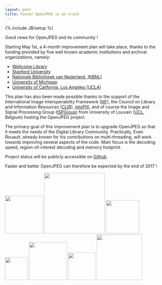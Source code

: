 ```yaml
---
layout: post
title: Faster OpenJPEG is on track
---
```

{% include JB/setup %}

Good news for OpenJPEG and its community !

Starting May 1st, a 4-month improvement plan will take place, thanks to the funding provided by five well known academic institutions and archival organizations, namely:
- [Wellcome Library](https://wellcomelibrary.org/)
- [Stanford University](https://www.stanford.edu/)
- [Nationale Bibliotheek van Nederland, (KBNL)](https://www.kb.nl/en)
- [University of Michigan](https://www.umich.edu/)
- [University of California, Los Angeles (UCLA)](http://www.ucla.edu/)

This plan has also been made possible thanks to the support of the International Image Interoperability Framework ([IIIF](http://iiif.io/)), the Council on Library and Information Resources ([CLIR](https://www.clir.org/)), [intoPIX](http://www.intopix.com), and of course the Image and Signal Processing Group ([ISPGroup](http://sites.uclouvain.be/ispgroup/index.php/Main/HomePage)) from University of Louvain ([UCL](https://uclouvain.be), Belgium) hosting the OpenJPEG project.

The primary goal of this improvement plan is to upgrade OpenJPEG so that it meets the needs of the Digital Library Community. Practically, Even Rouault, already known for his contributions on multi-threading, will work towards improving several aspects of the code. Main focus is the decoding speed, region-of-interest decoding and memory footprint.

Project status will be publicly accessible on [Github](https://github.com/uclouvain/openjpeg/projects/1).

Faster and better OpenJPEG can therefore be expected by the end of 2017 !

<a href="https://wellcomelibrary.org/"><img src="{{ BASE_PATH }}/assets/images/wellcome-logo.png" width="125"></a>
<a href="https://www.stanford.edu/"><img src="{{ BASE_PATH }}/assets/images/stanford.png" width="200"></a>
<a href="https://www.kb.nl/en"><img src="{{ BASE_PATH }}/assets/images/kbnl.jpg" width="110"></a>
<a href="https://www.umich.edu/"><img src="{{ BASE_PATH }}/assets/images/umich.jpg" width="75"></a>
<a href="http://www.ucla.edu/"><img src="{{ BASE_PATH }}/assets/images/ucla.gif" width="125"></a>
<a href="http://iiif.io/"><img src="{{ BASE_PATH }}/assets/images/iiif.png" width="90"></a>
<a href="https://www.clir.org/"><img src="{{ BASE_PATH }}/assets/images/clir.jpg" width="150"></a>
<!--<a href="http://www.intopix.com"><img src="{{ BASE_PATH }}/assets/images/logo_intopix.png" width="100"></a>
<a href="https://uclouvain.be"><img src="{{ BASE_PATH }}/assets/images/UCL_logo.png" width="100"></a>-->

